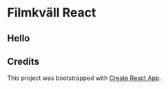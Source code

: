 # Filmkväll React

## Hello

## Credits

This project was bootstrapped with [Create React App](https://github.com/facebookincubator/create-react-app).
